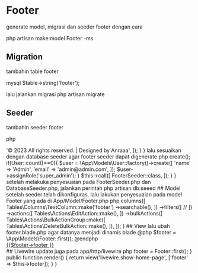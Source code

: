 # Footer

generate model, migrasi dan seeder footer dengan cara

php artisan make:model Footer -ms

## Migration

tambahin table footer

mysql
$table->string('footer');


lalu jalankan migrasi php artisan migrate

## Seeder

tambahin seeder footer

php
<?php

namespace Database\Seeders;

use Illuminate\Database\Console\Seeds\WithoutModelEvents;
use Illuminate\Database\Seeder;
use App\Models\Footer;

class FooterSeeder extends Seeder
{
    /**
     * Run the database seeds.
     */
    public function run(): void
    {
        Footer::create([
            'footer' => '© 2023 All rights reserved. | Designed by Anraaa',
        ]);
    }
}


lalu sesuaikan dengan database seeder agar footer seeder dapat digenerate

php
<?php

namespace Database\Seeders;

use App\Models\User;
// use Illuminate\Database\Console\Seeds\WithoutModelEvents;
use Illuminate\Database\Seeder;

class DatabaseSeeder extends Seeder
{
    /**
     * Seed the application's database.
     */
    public function run(): void
    {
        // User::factory(10)->create();

        if(User::count()==0){

            $user = \App\Models\User::factory()->create([
                'name' => 'Admin',
                'email' => 'admin@admin.com',
            ]);

            $user->assignRole('super_admin');
        }

        $this->call([
            FooterSeeder::class,
        ]);
    }
}


setelah melakuka penyesuaian pada FooterSeeder.php dan DatabaseSeeder.php, jalankan perintah php artisan db:seeed

## Model

setelah seeder telah dikonfiguras, lalu lakukan penyesuaian pada model Footer yang ada di App/Model/Footer.php

php
<?php

namespace App\Models;

use Illuminate\Database\Eloquent\Factories\HasFactory;
use Illuminate\Database\Eloquent\Model;
use Illuminate\Testing\Fluent\Concerns\Has;

class Footer extends Model
{
    use HasFactory;

    protected $table = 'footers';
    protected $fillable = [
        'footer',
    ];
}


## Resource
Setelah model, lakukan generate resource untuk footer

php artisan make:filament-resource Footer --generate

lalu delete table created, updated at, dll menjadi

php
public static function table(Table $table): Table
    {
        return $table
            ->columns([
                Tables\Columns\TextColumn::make('footer')
                    ->searchable(),
            ])
            ->filters([
                //
            ])
            ->actions([
                Tables\Actions\EditAction::make(),
            ])
            ->bulkActions([
                Tables\Actions\BulkActionGroup::make([
                    Tables\Actions\DeleteBulkAction::make(),
                ]),
            ]);
    }


## View

lalu ubah footer.blade.php agar datanya menjadi dinamis

blade
@php
    $footer = \App\Models\Footer::first();
@endphp


<footer class="section-sm bg-tertiary">
	<div class="container">
        <div class="container d-flex justify-content-center">
            <a wire:navigate href="{{ route ('home') }}"> {{$footer->footer }}</a>
        </div>
	</div>
</footer>


## Livewire

update juga pada app/http/livewire

php
<?php

namespace App\Livewire;

use App\Models\Footer;
use Livewire\Component;

class ShowHomePage extends Component {

    public $footer;

    public function mount()
    {
        $this->footer = Footer::first();
    }

    public function render()
    {
        return view('livewire.show-home-page', ['footer' => $this->footer]);
    }
}
